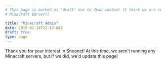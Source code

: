 ```yaml
---
# This page is marked as "draft" due to dead content (I think we are running a
# Minecraft server?)

title: "Minecraft Admin"
date: 2019-01-14T22:12:04Z
draft: true
type: page
---
```


Thank you for your interest in Snoonet! At this time, we aren't running any Minecraft servers, but if we did, we'd update this page!


